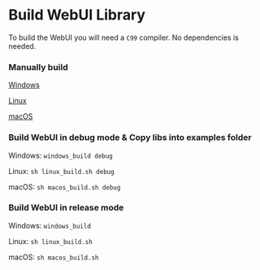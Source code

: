 # Build WebUI Library

To build the WebUI you will need a `C99` compiler. No dependencies is needed.

### Manually build

[Windows](https://github.com/alifcommunity/webui/tree/main/build/Windows)

[Linux](https://github.com/alifcommunity/webui/tree/main/build/Linux)

[macOS](https://github.com/alifcommunity/webui/tree/main/build/macOS)

### Build WebUI in debug mode & Copy libs into examples folder

Windows: `windows_build debug`

Linux: `sh linux_build.sh debug`

macOS: `sh macos_build.sh debug`

### Build WebUI in release mode

Windows: `windows_build`

Linux: `sh linux_build.sh`

macOS: `sh macos_build.sh`
